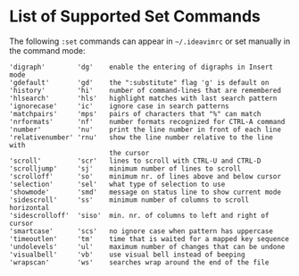 List of Supported Set Commands
==============================

The following `:set` commands can appear in `~/.ideavimrc` or set manually in the command mode:

    'digraph'        'dg'    enable the entering of digraphs in Insert mode
    'gdefault'       'gd'    the ":substitute" flag 'g' is default on
    'history'        'hi'    number of command-lines that are remembered
    'hlsearch'       'hls'   highlight matches with last search pattern
    'ignorecase'     'ic'    ignore case in search patterns
    'matchpairs'     'mps'   pairs of characters that "%" can match
    'nrformats'      'nf'    number formats recognized for CTRL-A command
    'number'         'nu'    print the line number in front of each line
    'relativenumber' 'rnu'   show the line number relative to the line with
                             the cursor
    'scroll'         'scr'   lines to scroll with CTRL-U and CTRL-D
    'scrolljump'     'sj'    minimum number of lines to scroll
    'scrolloff'      'so'    minimum nr. of lines above and below cursor
    'selection'      'sel'   what type of selection to use
    'showmode'       'smd'   message on status line to show current mode
    'sidescroll'     'ss'    minimum number of columns to scroll horizontal
    'sidescrolloff'  'siso'  min. nr. of columns to left and right of cursor
    'smartcase'      'scs'   no ignore case when pattern has uppercase
    'timeoutlen'     'tm'    time that is waited for a mapped key sequence
    'undolevels'     'ul'    maximum number of changes that can be undone
    'visualbell'     'vb'    use visual bell instead of beeping
    'wrapscan'       'ws'    searches wrap around the end of the file

